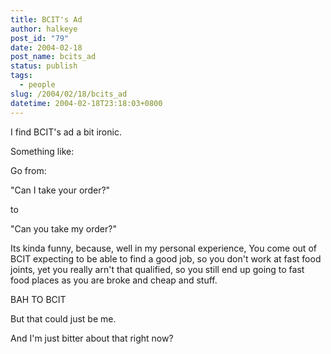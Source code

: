 ```yaml
---
title: BCIT's Ad
author: halkeye
post_id: "79"
date: 2004-02-18
post_name: bcits_ad
status: publish
tags:
  - people
slug: /2004/02/18/bcits_ad
datetime: 2004-02-18T23:18:03+0800
---
```


I find BCIT's ad a bit ironic.

Something like:

Go from:  

"Can I take your order?"  

to  

"Can you take my order?"

Its kinda funny, because, well in my personal experience, You come out of BCIT expecting to be able to find a good job, so you don't work at fast food joints, yet you really arn't that qualified, so you still end up going to fast food places as you are broke and cheap and stuff.

BAH TO BCIT

But that could just be me.

And I'm just bitter about that right now?